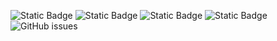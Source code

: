 ![Static Badge](https://img.shields.io/badge/blacklists-60-000000) ![Static Badge](https://img.shields.io/badge/blacklisted-2713988-cc0000) ![Static Badge](https://img.shields.io/badge/whitelisted-2244-00CC00) ![Static Badge](https://img.shields.io/badge/streaming_blacklist-28107-000000) ![GitHub issues](https://img.shields.io/github/issues/fabriziosalmi/blacklists)
